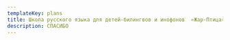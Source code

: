 ```yaml
---
templateKey: plans
title: Школа русского языка для детей-билингвов и инофонов  «Жар-Птица»
description: СПАСИБО
---
```

